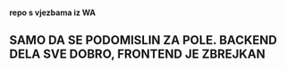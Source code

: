 #### repo s vjezbama iz WA

## SAMO DA SE PODOMISLIN ZA POLE. BACKEND DELA SVE DOBRO, FRONTEND JE ZBREJKAN
